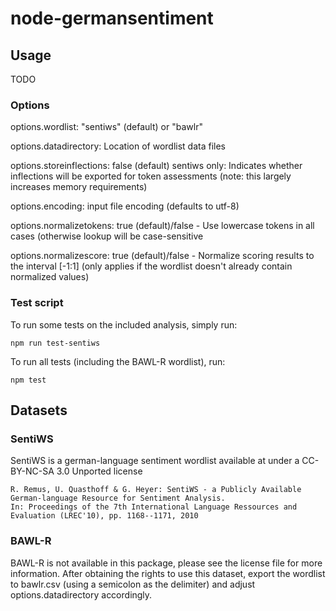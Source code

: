 # node-germansentiment

## Usage

TODO

### Options

options.wordlist: "sentiws" (default) or "bawlr"

options.datadirectory: Location of wordlist data files

options.storeinflections: false (default) sentiws only: Indicates whether inflections will be exported for token assessments (note: this largely increases memory requirements)

options.encoding: input file encoding (defaults to utf-8)

options.normalizetokens: true (default)/false - Use lowercase tokens in all cases (otherwise lookup will be case-sensitive

options.normalizescore: true (default)/false - Normalize scoring results to the interval [-1:1] (only applies if the wordlist doesn't already contain normalized values)

### Test script

To run some tests on the included analysis, simply run:

    npm run test-sentiws

To run all tests (including the BAWL-R wordlist), run:

    npm test

## Datasets

### SentiWS

SentiWS is a german-language sentiment wordlist available at under a CC-BY-NC-SA 3.0 Unported license

    R. Remus, U. Quasthoff & G. Heyer: SentiWS - a Publicly Available German-language Resource for Sentiment Analysis.
    In: Proceedings of the 7th International Language Ressources and Evaluation (LREC'10), pp. 1168--1171, 2010

### BAWL-R

BAWL-R is not available in this package, please see the license file for more information.
After obtaining the rights to use this dataset, export the wordlist to bawlr.csv (using a semicolon as the delimiter) and adjust options.datadirectory accordingly.
